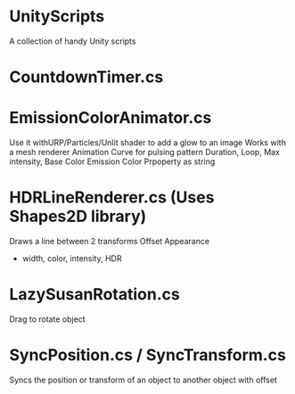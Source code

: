 # UnityScripts
A collection of handy Unity scripts 


# CountdownTimer.cs


# EmissionColorAnimator.cs
Use it withURP/Particles/Unlit shader to add a glow to an image
Works with a mesh renderer
Animation Curve for pulsing pattern
Duration, Loop, Max intensity, Base Color
Emission Color Prpoperty as string

# HDRLineRenderer.cs (Uses Shapes2D library)
Draws a line between 2 transforms
Offset 
Appearance
  - width, color, intensity, HDR

# LazySusanRotation.cs
Drag to rotate object


# SyncPosition.cs / SyncTransform.cs
Syncs the position or transform of an object to another object with offset
